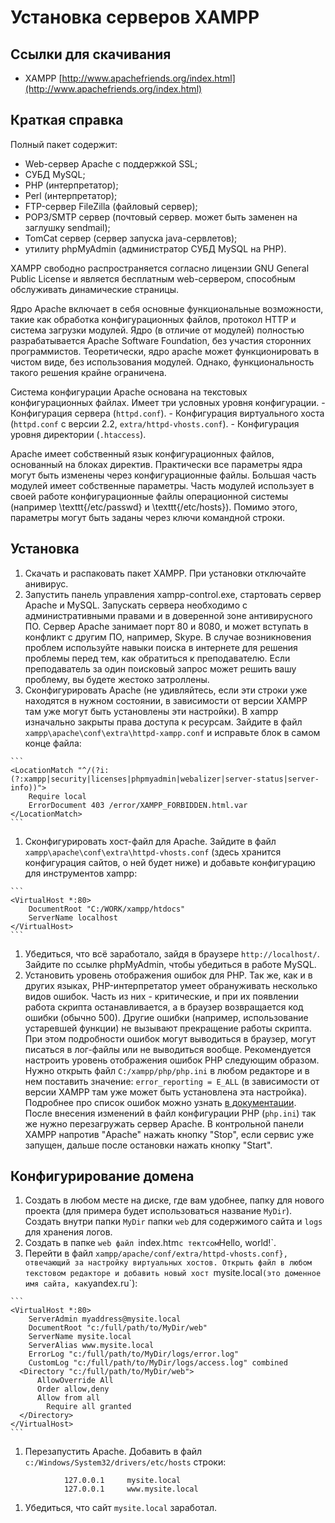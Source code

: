 # Установка серверов XAMPP

## Ссылки для скачивания
- XAMPP [http://www.apachefriends.org/index.html](http://www.apachefriends.org/index.html)

## Краткая справка
Полный пакет содержит:
-    Web-сервер Apache с поддержкой SSL;
-    СУБД MySQL;
-    PHP (интерпретатор);
-    Perl (интерпретатор);
-    FTP-сервер FileZilla (файловый сервер);
-    POP3/SMTP сервер (почтовый сервер. может быть заменен на заглушку sendmail);
-    TomCat сервер (сервер запуска java-сервлетов);
-    утилиту phpMyAdmin (администратор СУБД MySQL на PHP).

XAMPP свободно распространяется согласно лицензии GNU General Public License и является бесплатным web-сервером, способным обслуживать динамические страницы. 

Ядро Apache включает в себя основные функциональные возможности, такие как обработка конфигурационных файлов, протокол HTTP и система загрузки модулей. Ядро (в отличие от модулей) полностью разрабатывается Apache Software Foundation, без участия сторонних программистов.
Теоретически, ядро apache может функционировать в чистом виде, без использования модулей. Однако, функциональность такого решения крайне ограничена.

Система конфигурации Apache основана на текстовых конфигурационных файлах. Имеет три условных уровня конфигурации.
	-     Конфигурация сервера (`httpd.conf`).
	-     Конфигурация виртуального хоста (`httpd.conf` c версии 2.2, `extra/httpd-vhosts.conf`).
	-     Конфигурация уровня директории (`.htaccess`).

Apache имеет собственный язык конфигурационных файлов, основанный на блоках директив. Практически все параметры ядра могут быть изменены через конфигурационные файлы. Большая часть модулей имеет собственные параметры. Часть модулей использует в своей работе конфигурационные файлы операционной системы (например \texttt{/etc/passwd} и \texttt{/etc/hosts}). Помимо этого, параметры могут быть заданы через ключи командной строки.

## Установка
1. 	 Скачать и распаковать пакет XAMPP. При установки отключайте анивирус.
1. 	 Запустить панель управления xampp-control.exe, стартовать сервер Apache и MySQL. Запускать сервера необходимо с административными правами и в доверенной зоне антивирусного ПО. Сервер Apache занимает порт 80 и 8080, и может вступать в конфликт с другим ПО, например, Skype. В случае возникновения проблем используйте навыки поиска в интернете для решения проблемы перед тем, как обратиться к преподавателю. Если преподаватель за один поисковый запрос может решить вашу проблему, вы будете жестоко затроллены.  
1. 	 Сконфигурировать Apache (не удивляйтесь, если эти строки уже находятся в нужном состоянии, в зависимости от версии XAMPP там уже могут быть установлены эти настройки). В xampp изначально закрыты права доступа к ресурсам. Зайдите в файл `xampp\apache\conf\extra\httpd-xampp.conf` и исправьте блок в самом конце файла:
	
	```
	<LocationMatch "^/(?i:(?:xampp|security|licenses|phpmyadmin|webalizer|server-status|server-info))">
		Require local
		ErrorDocument 403 /error/XAMPP_FORBIDDEN.html.var
	</LocationMatch>
	``` 
	
1. 	 Сконфигурировать хост-файл для Apache. Зайдите в файл `xampp\apache\conf\extra\httpd-vhosts.conf` (здесь хранится конфигурация сайтов, о ней будет ниже) и добавьте конфигурацию для инструментов xampp:
	
	```
	<VirtualHost *:80>
		DocumentRoot "C:/WORK/xampp/htdocs"
		ServerName localhost
	</VirtualHost>
	``` 
	
1.  Убедиться, что всё заработало, зайдя в браузере `http://localhost/`. Зайдите по ссылке phpMyAdmin, чтобы убедиться в работе MySQL.
1.  Установить уровень отображения ошибок для PHP. Так же, как и в других языках, PHP-интерпретатор умеет обрануживать несколько видов ошибок. Часть из них - критические, и при их появлении работа скрипта останавливается, а в браузер возвращается код ошибки (обычно 500). Другие ошибки (например, использование устаревшей функции) не вызывают прекращение работы скрипта. При этом подробности ошибок могут выводиться в браузер, могут писаться в лог-файлы или не выводиться вообще. Рекомендуется настроить уровень отображения ошибок PHP следующим образом. Нужно открыть файл `C:/xampp/php/php.ini` в любом редакторе и в нем поставить значение: `error_reporting = E_ALL` (в зависимости от версии XAMPP там уже может быть установлена эта настройка). Подробнее про список ошибок можно узнать [в документации](http://php.net/manual/ru/function.error-reporting.php). После внесения изменений в файл конфигурации PHP (`php.ini`) так же нужно перезагружать сервер Apache. В контрольной панели XAMPP напротив "Apache" нажать кнопку "Stop", если сервис уже запущен, дальше после остановки нажать кнопку "Start".


## Конфигурирование домена
1. 	 Создать в любом месте на диске, где вам удобнее, папку для нового проекта (для примера будет использоваться название `MyDir`). Создать внутри папки `MyDir` папки `web` для содержимого сайта и `logs` для хранения логов.
1. 	 Создать в папке `web файл `index.htm` с тектсом `Hello, world!`.
1.    Перейти в файл `xampp/apache/conf/extra/httpd-vhosts.conf}, отвечающий за настройку виртуальных хостов. Открыть файл в любом текстовом редакторе и добавить новый хост `mysite.local` (это доменное имя сайта, как `yandex.ru`):
   
	```
	<VirtualHost *:80>
		ServerAdmin myaddress@mysite.local
		DocumentRoot "c:/full/path/to/MyDir/web"
		ServerName mysite.local
		ServerAlias www.mysite.local
		ErrorLog "c:/full/path/to/MyDir/logs/error.log"
		CustomLog "c:/full/path/to/MyDir/logs/access.log" combined
	  <Directory "c:/full/path/to/MyDir/web">
		  AllowOverride All
		  Order allow,deny
		  Allow from all
			Require all granted 
	  </Directory>
	</VirtualHost>
	```
   
1.   Перезапустить Apache. Добавить в файл `c:/Windows/System32/drivers/etc/hosts` строки:
 		
 ```
			 127.0.0.1     mysite.local
			 127.0.0.1     www.mysite.local
 ```
 
1. Убедиться, что сайт `mysite.local` заработал.